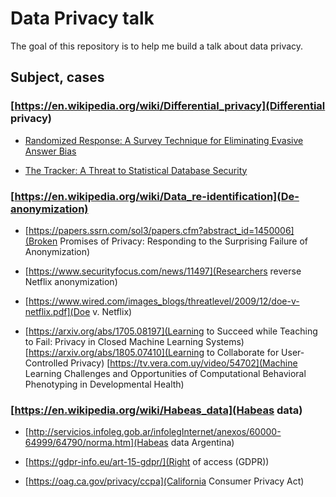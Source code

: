 # Data Privacy talk

The goal of this repository is to help me build a talk about data privacy.

## Subject, cases

### [https://en.wikipedia.org/wiki/Differential_privacy](Differential privacy)

* [Randomized Response: A Survey Technique for Eliminating Evasive Answer Bias](https://www.tandfonline.com/doi/abs/10.1080/01621459.1965.10480775)

* [The Tracker: A Threat to Statistical Database Security](http://www.dbis.informatik.hu-berlin.de/fileadmin/lectures/SS2011/VL_Privacy/Tracker1.pdf)

### [https://en.wikipedia.org/wiki/Data_re-identification](De-anonymization)

* [https://papers.ssrn.com/sol3/papers.cfm?abstract_id=1450006](Broken Promises of Privacy: Responding to the Surprising Failure of Anonymization)

* [https://www.securityfocus.com/news/11497](Researchers reverse Netflix anonymization)

* [https://www.wired.com/images_blogs/threatlevel/2009/12/doe-v-netflix.pdf](Doe v. Netflix)

* [https://arxiv.org/abs/1705.08197](Learning to Succeed while Teaching to Fail: Privacy in Closed Machine Learning Systems)
  [https://arxiv.org/abs/1805.07410](Learning to Collaborate for User-Controlled Privacy)
  [https://tv.vera.com.uy/video/54702](Machine Learning Challenges and Opportunities of Computational Behavioral Phenotyping in Developmental Health)

### [https://en.wikipedia.org/wiki/Habeas_data](Habeas data)

* [http://servicios.infoleg.gob.ar/infolegInternet/anexos/60000-64999/64790/norma.htm](Habeas data Argentina)

* [https://gdpr-info.eu/art-15-gdpr/](Right of access (GDPR))

* [https://oag.ca.gov/privacy/ccpa](California Consumer Privacy Act)
